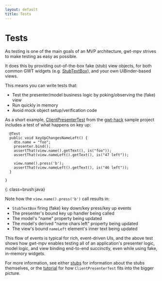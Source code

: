 ```yaml
---
layout: default
title: Tests
---
```


Tests
=====

As testing is one of the main goals of an MVP architecture, gwt-mpv strives to make testing as easy as possible.

It does this by providing out-of-the-box fake (stub) view objects, for both common GWT widgets (e.g. [StubTextBox][StubTextBox]), and your own UiBinder-based views.

This means you can write tests that:

* Test the presenter/model business logic by poking/observing the (fake) view
* Run quickly in memory
* Avoid mock object setup/verification code

As a short example, [ClientPresenterTest][ClientPresenterTest] from the [gwt-hack](https://github.com/stephenh/gwt-hack) sample project includes a test of what happens on key up:

      @Test
      public void keyUpChangesNameLeft() {
        dto.name = "foo";
        presenter.bind();
        assertThat(view.name().getText(), is("foo"));
        assertThat(view.nameLeft().getText(), is("47 left"));

        view.name().press('b');
        assertThat(view.nameLeft().getText(), is("46 left"));
      }

    }
{: class=brush:java}

Note how the `view.name().press('b')` call results in:

* `StubTextBox` firing (fake) key down/key press/key up events
* The presenter's bound key up handler being called
* The model's "name" property being updated
* The model's derived "name chars left" property being updated
* The view's bound `nameLeft` element's inner text being updated

This flow of events is typical for rich, event-driven UIs, and the above test shows how gwt-mpv enables testing all of an application's presenter logic, model logic, and view binding end-to-end succinctly, even while using fake, in-memory widgets.

For more information, see either [stubs](stubs.html) for information about the stubs themselves, or the [tutorial](tutorial.html) for how `ClientPresenterTest` fits into the bigger picture.




[ClientPresenterTest]: https://github.com/stephenh/gwt-hack/blob/master/src/test/java/com/bizo/gwthack/client/presenters/ClientPresenterTest.java

[StubTextBox]: https://github.com/stephenh/gwt-mpv/blob/master/user/src/main/java/org/gwtmpv/widgets/StubTextBox.java

